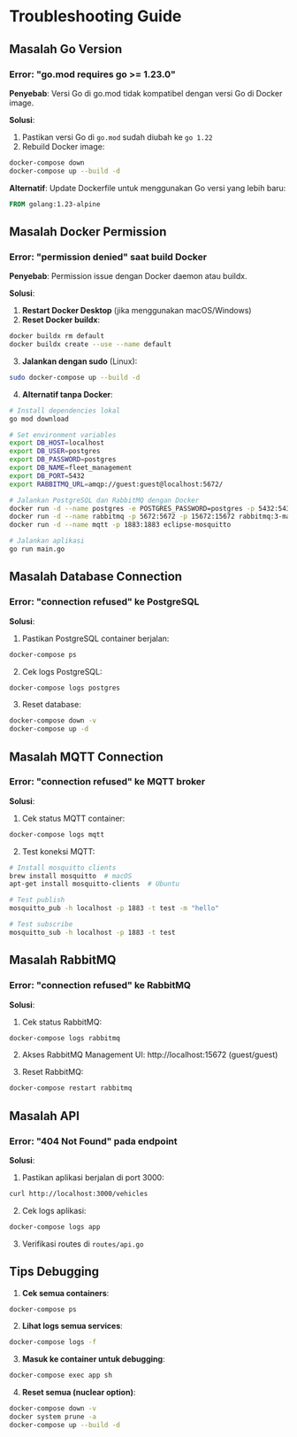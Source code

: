 # Troubleshooting Guide

## Masalah Go Version

### Error: "go.mod requires go >= 1.23.0"

**Penyebab**: Versi Go di go.mod tidak kompatibel dengan versi Go di Docker image.

**Solusi**: 
1. Pastikan versi Go di `go.mod` sudah diubah ke `go 1.22`
2. Rebuild Docker image:

```bash
docker-compose down
docker-compose up --build -d
```

**Alternatif**: Update Dockerfile untuk menggunakan Go versi yang lebih baru:

```dockerfile
FROM golang:1.23-alpine
```

## Masalah Docker Permission

### Error: "permission denied" saat build Docker

**Penyebab**: Permission issue dengan Docker daemon atau buildx.

**Solusi**:

1. **Restart Docker Desktop** (jika menggunakan macOS/Windows)
2. **Reset Docker buildx**:
```bash
docker buildx rm default
docker buildx create --use --name default
```

3. **Jalankan dengan sudo** (Linux):
```bash
sudo docker-compose up --build -d
```

4. **Alternatif tanpa Docker**:
```bash
# Install dependencies lokal
go mod download

# Set environment variables
export DB_HOST=localhost
export DB_USER=postgres
export DB_PASSWORD=postgres
export DB_NAME=fleet_management
export DB_PORT=5432
export RABBITMQ_URL=amqp://guest:guest@localhost:5672/

# Jalankan PostgreSQL dan RabbitMQ dengan Docker
docker run -d --name postgres -e POSTGRES_PASSWORD=postgres -p 5432:5432 postgres:15
docker run -d --name rabbitmq -p 5672:5672 -p 15672:15672 rabbitmq:3-management
docker run -d --name mqtt -p 1883:1883 eclipse-mosquitto

# Jalankan aplikasi
go run main.go
```

## Masalah Database Connection

### Error: "connection refused" ke PostgreSQL

**Solusi**:
1. Pastikan PostgreSQL container berjalan:
```bash
docker-compose ps
```

2. Cek logs PostgreSQL:
```bash
docker-compose logs postgres
```

3. Reset database:
```bash
docker-compose down -v
docker-compose up -d
```

## Masalah MQTT Connection

### Error: "connection refused" ke MQTT broker

**Solusi**:
1. Cek status MQTT container:
```bash
docker-compose logs mqtt
```

2. Test koneksi MQTT:
```bash
# Install mosquitto clients
brew install mosquitto  # macOS
apt-get install mosquitto-clients  # Ubuntu

# Test publish
mosquitto_pub -h localhost -p 1883 -t test -m "hello"

# Test subscribe
mosquitto_sub -h localhost -p 1883 -t test
```

## Masalah RabbitMQ

### Error: "connection refused" ke RabbitMQ

**Solusi**:
1. Cek status RabbitMQ:
```bash
docker-compose logs rabbitmq
```

2. Akses RabbitMQ Management UI:
http://localhost:15672 (guest/guest)

3. Reset RabbitMQ:
```bash
docker-compose restart rabbitmq
```

## Masalah API

### Error: "404 Not Found" pada endpoint

**Solusi**:
1. Pastikan aplikasi berjalan di port 3000:
```bash
curl http://localhost:3000/vehicles
```

2. Cek logs aplikasi:
```bash
docker-compose logs app
```

3. Verifikasi routes di `routes/api.go`

## Tips Debugging

1. **Cek semua containers**:
```bash
docker-compose ps
```

2. **Lihat logs semua services**:
```bash
docker-compose logs -f
```

3. **Masuk ke container untuk debugging**:
```bash
docker-compose exec app sh
```

4. **Reset semua (nuclear option)**:
```bash
docker-compose down -v
docker system prune -a
docker-compose up --build -d
